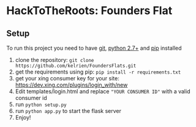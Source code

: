 # HackToTheRoots: Founders Flat

## Setup
To run this project you need to have [git](https://git-scm.com/book/en/v2/Getting-Started-Installing-Git), [python 2.7+](http://askubuntu.com/questions/101591/how-do-i-install-python-2-7-2-on-ubuntu) and [pip](https://pip.pypa.io/en/stable/installing/) installed


1. clone the repository: `git clone https://github.com/kelrien/FoundersFlats.git`
2. get the requirements using pip: `pip install -r requirements.txt`
3. get your xing consumer key for your site: https://dev.xing.com/plugins/login_with/new
4. Edit templates/login.html and replace `"YOUR CONSUMER ID"` with a valid consumer id
5. run `python setup.py`
6. run `python app.py` to start the flask server
7. Enjoy!
